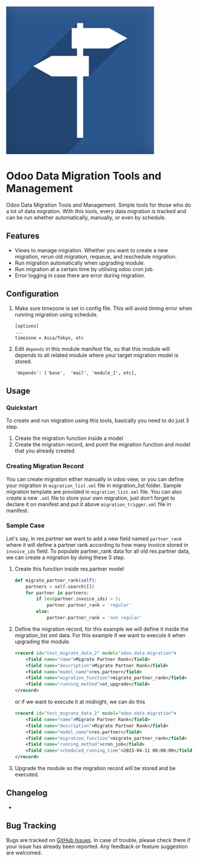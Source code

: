 ![enter image description here](https://raw.githubusercontent.com/rlmyandaa/odoo_data_migration_tools/master/static/description/icon.png?token=GHSAT0AAAAAACATC3QC67IF3HQYXPGMQTAOZBVCJ6A)
# Odoo Data Migration Tools and Management

Odoo Data Migration Tools and Management. Simple tools for those who do a lot of data migration. With this tools, every data migration is tracked and can be run whether automatically, manually, or even by schedule.

## Features

 - Views to manage migration. Whether you want to create a new migration, rerun old migration, requeue, and reschedule migration.
 - Run migration automatically when upgrading module.
 - Run migration at a certain time by utilising odoo cron job.
 - Error logging in case there are error during migration.

## Configuration

 1. Make sure timezone is set in config file. This will avoid timing error when running migration using schedule. 
	```
	[options]
	...
	timezone = Asia/Tokyo, etc
	```
2. Edit `depends` in this module manifest file, so that this module will depends to all related module where your target migration model is stored.
	```
	'depends': ['base',  'mail', 'module_1', etc],
	```


## Usage
### Quickstart
To create and run migration using this tools, basically you need to do just 3 step.
 1. Create the migration function inside a model
 2. Create the migration record, and point the migration function and model that you already created

### Creating Migration Record
You can create migration either manually in odoo view, or you can define your migration in `migration_list.xml` file in migration_list folder. Sample migration template are provided in `migration_list.xml` file. You can also create a new `.xml` file to store your own migration, just don't forget to declare it on manifest and put it above `migration_trigger.xml` file in manifest.

### Sample Case
Let's say, in res.partner we want to add a new field named `partner_rank` where it will define a partner rank according to how many invoice stored in `invoice_ids` field. To populate partner_rank data for all old res.partner data, we can create a migration by doing these 3 step.

 1. Create this function inside res.partner model
	```python
	def migrate_partner_rank(self):
		partners = self.search([])
		for partner in partners:
			if len(partner.invoice_ids) > 5:
				partner.partner_rank = 'regular'
			else:
				partner.partner_rank = 'non regular'
	```
2. Define the migration record, for this example we will define it inside the migration_list.xml data. For this example if we want to execute it when upgrading the module.
	```xml
	<record id="test_migrate_data_2" model="odoo.data.migration">
		<field name="name">Migrate Partner Rank</field>
		<field name="description">Migrate Partner Rank</field>
		<field name="model_name">res.partner</field>
		<field name="migration_function">migrate_partner_rank</field>
		<field name="running_method">at_upgrade</field>
	</record>
	```
	or if we want to execute it at midnight, we can do this
	```xml
	<record id="test_migrate_data_2" model="odoo.data.migration">
		<field name="name">Migrate Partner Rank</field>
		<field name="description">Migrate Partner Rank</field>
		<field name="model_name">res.partner</field>
		<field name="migration_function">migrate_partner_rank</field>
		<field name="running_method">cron_job</field>
		<field name="scheduled_running_time">2023-04-11 00:00:00</field>
	</record>
	```
3. Upgrade the module so the migration record will be stored and be executed.

## Changelog
-

## Bug Tracking
Bugs are tracked on  [GitHub Issues](https://github.com/rlmyandaa/odoo_data_migration_tools/issues). In case of trouble, please check there if your issue has already been reported. Any feedback or feature suggestion are welcomed.
